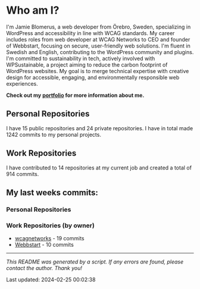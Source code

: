 # Who am I?
I'm Jamie Blomerus, a web developer from Örebro, Sweden, specializing in WordPress and accessibility in line with WCAG standards. My career includes roles from web developer at WCAG Networks to CEO and founder of Webbstart, focusing on secure, user-friendly web solutions. I'm fluent in Swedish and English, contributing to the WordPress community and plugins. I'm committed to sustainability in tech, actively involved with WPSustainable, a project aiming to reduce the carbon footprint of WordPress websites. My goal is to merge technical expertise with creative design for accessible, engaging, and environmentally responsible web experiences.

**Check out my [portfolio](jamie.blomerus.se) for more information about me.**

## Personal Repositories
I have 15 public repositories and 24 private repositories. I have in total made 1242 commits to my personal projects.

## Work Repositories
I have contributed to 14 repositories at my current job and created a total of 914 commits.
## My last weeks commits:
### Personal Repositories

### Work Repositories (by owner)
* [wcagnetworks](https://github.com/wcagnetworks) - 19 commits
* [Webbstart](https://github.com/Webbstart) - 10 commits

---

*This README was generated by a script. If any errors are found, please contact the author. Thank you!*

Last updated: 2024-02-25 00:02:38